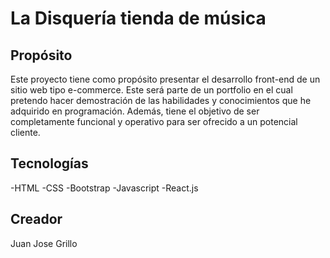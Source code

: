# La Disquería tienda de música

## Propósito
Este proyecto tiene como propósito presentar el desarrollo front-end de un sitio web tipo e-commerce. Este será parte de un portfolio en el cual pretendo hacer demostración de las habilidades y conocimientos que he adquirido en programación. Además, tiene el objetivo de ser completamente funcional y operativo para ser ofrecido a un potencial cliente. 

## Tecnologías
-HTML
-CSS
-Bootstrap
-Javascript
-React.js

## Creador
Juan Jose Grillo